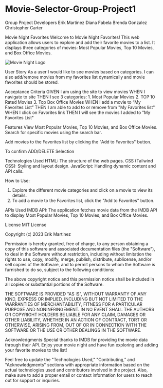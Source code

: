 # Movie-Selector-Group-Project1
Group Project Developers
Erik Martinez
Diana Fabela
Brenda Gonzalez
Christopher Carter

Movie Night Favorites
Welcome to Movie Night Favorites! This web application allows users to explore and add their favorite movies to a list. It displays three categories of movies: Most Popular Movies, Top 10 Movies, and Box Office Movies.

![Movie Night Logo](./images/logo.png) <!--Fix-->

User Story
As a user I would like to see movies based on categories.
I can also add/remove movies from my favorites list dynamically and movie favorites should be stored.

Acceptance Criteria
GIVEN I am using the site to view movies
WHEN I navigate to site
THEN I see 3 categories:
    1. Most Popular Movies
    2. TOP 10 Rated Movies
    3. Top Box Office Movies
WHEN I add a movie to “My Favorites List”
THEN I am able to add to or remove from "My Favorites list" 
WHEN I click on Favorites link
THEN I will see the movies I added to "My Favorites List"

Features
View Most Popular Movies, Top 10 Movies, and Box Office Movies.
Search for specific movies using the search bar.
<!--2nd API, will update search based on API availibility-->
Add movies to the Favorites list by clicking the "Add to Favorites" button.
<!--ADD modal--> To confirm ADD/DELETE Selection

Technologies Used
HTML: The structure of the web pages.
CSS (Tailwind CSS): Styling and layout design.
JavaScript: Handling dynamic content and API calls.

How to Use:
1. Explore the different movie categories and click on a movie to view its details.
2. To add a movie to the Favorites list, click the "Add to Favorites" button.

APIs Used
IMDB API: The application fetches movie data from the IMDB API to display Most Popular Movies, Top 10 Movies, and Box Office Movies.

License
MIT License

Copyright (c) 2023 Erik Martinez

Permission is hereby granted, free of charge, to any person obtaining a copy
of this software and associated documentation files (the "Software"), to deal
in the Software without restriction, including without limitation the rights
to use, copy, modify, merge, publish, distribute, sublicense, and/or sell
copies of the Software, and to permit persons to whom the Software is
furnished to do so, subject to the following conditions:

The above copyright notice and this permission notice shall be included in all
copies or substantial portions of the Software.

THE SOFTWARE IS PROVIDED "AS IS", WITHOUT WARRANTY OF ANY KIND, EXPRESS OR
IMPLIED, INCLUDING BUT NOT LIMITED TO THE WARRANTIES OF MERCHANTABILITY,
FITNESS FOR A PARTICULAR PURPOSE AND NONINFRINGEMENT. IN NO EVENT SHALL THE
AUTHORS OR COPYRIGHT HOLDERS BE LIABLE FOR ANY CLAIM, DAMAGES OR OTHER
LIABILITY, WHETHER IN AN ACTION OF CONTRACT, TORT OR OTHERWISE, ARISING FROM,
OUT OF OR IN CONNECTION WITH THE SOFTWARE OR THE USE OR OTHER DEALINGS IN THE
SOFTWARE.

Acknowledgments
Special thanks to IMDB for providing the movie data through their API.
Enjoy your movie night and have fun exploring and adding your favorite movies to the list!



Feel free to update the "Technologies Used," "Contributing," and "Acknowledgments" sections with appropriate information based on the actual technologies used and contributors involved in the project. Also, make sure to add a proper email or contact information for users to reach out for support or inquiries.
